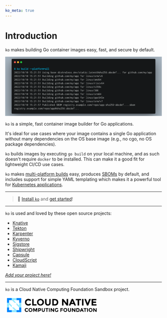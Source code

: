 ```yaml
---
ko_meta: true
---
```


# Introduction

`ko` makes building Go container images easy, fast, and secure by default.

![Demo of ko build](./images/demo.png)

`ko` is a simple, fast container image builder for Go applications.

It's ideal for use cases where your image contains a single Go application without many dependencies on the OS base image (e.g., no cgo, no OS package dependencies).

`ko` builds images by executing `go build` on your local machine, and as such doesn't require `docker` to be installed.
This can make it a good fit for lightweight CI/CD use cases.

`ko` makes [multi-platform builds](https://ko.build/features/multi-platform/) easy, produces [SBOMs](https://ko.build/features/sboms/) by default, and includes support for simple YAML templating which makes it a powerful tool for [Kubernetes applications](https://ko.build/features/k8s/).

---

> 🏃 [Install `ko`](./install) and [get started](./get-started)!

---

`ko` is used and loved by these open source projects:

- [Knative](https://knative.dev)
- [Tekton](https://tekton.dev)
- [Karpenter](https://karpenter.sh)
- [Kyverno](https://kyverno.io)
- [Sigstore](https://sigstore.dev)
- [Shipwright](https://shipwright.io)
- [Capsule](https://capsule.clastix.io/)
- [CloudScript](https://cloudscript.com.br/)
- [Kamaji](https://kamaji.clastix.io/)

[_Add your project here!_](https://github.com/ko-build/ko/edit/main/docs/index.md)

---

`ko` is a Cloud Native Computing Foundation Sandbox project.

<a href="https://cncf.io"><img width=300 src="./images/cncf.svg" alt="CNCF logo" /></a>

